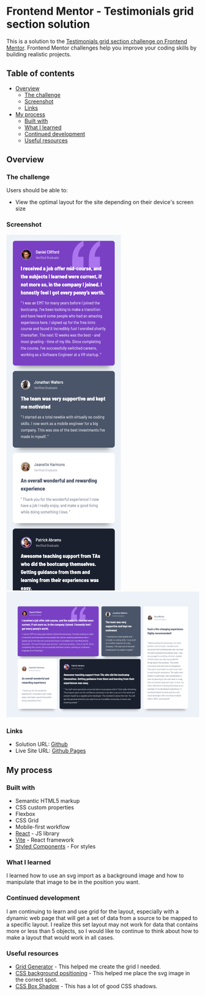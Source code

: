 # Frontend Mentor - Testimonials grid section solution

This is a solution to the [Testimonials grid section challenge on Frontend Mentor](https://www.frontendmentor.io/challenges/testimonials-grid-section-Nnw6J7Un7). Frontend Mentor challenges help you improve your coding skills by building realistic projects.

## Table of contents

- [Overview](#overview)
  - [The challenge](#the-challenge)
  - [Screenshot](#screenshot)
  - [Links](#links)
- [My process](#my-process)
  - [Built with](#built-with)
  - [What I learned](#what-i-learned)
  - [Continued development](#continued-development)
  - [Useful resources](#useful-resources)

## Overview

### The challenge

Users should be able to:

- View the optimal layout for the site depending on their device's screen size

### Screenshot

![](./testimonials-mobile.png)
![](./testimonials-desktop.png)

### Links

- Solution URL: [Github](https://github.com/Saekit/FM-Testimonials-Grid-Section)
- Live Site URL: [Github Pages](https://saekit.github.io/FM-Testimonials-Grid-Section/)

## My process

### Built with

- Semantic HTML5 markup
- CSS custom properties
- Flexbox
- CSS Grid
- Mobile-first workflow
- [React](https://reactjs.org/) - JS library
- [Vite](https://vitejs.dev/) - React framework
- [Styled Components](https://styled-components.com/) - For styles

### What I learned

I learned how to use an svg import as a background image and how to manipulate that image to be in the position you want.

### Continued development

I am continuing to learn and use grid for the layout, especially with a dynamic web page that will get a set of data from a source to be mapped to a specific layout. I realize this set layout may not work for data that contains more or less than 5 objects, so I would like to continue to think about how to make a layout that would work in all cases.

### Useful resources

- [Grid Generator](https://cssgridgenerator.io/) - This helped me create the grid I needed.
- [CSS background positioning](https://www.w3schools.com/cssref/css_pr_background-position-x.php) - This helped me place the svg image in the correct spot.
- [CSS Box Shadow](https://getcssscan.com/css-box-shadow-examples) - This has a lot of good CSS shadows.
